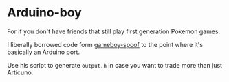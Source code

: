 # Arduino-boy

For if you don't have friends that still play first generation Pokemon games.

I liberally borrowed code form [gameboy-spoof](https://bitbucket.org/adanscotney/gameboy-spoof) to the point where it's basically an Arduino port.

Use his script to generate `output.h` in case you want to trade more than just Articuno.
